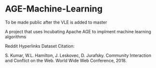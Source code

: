 # AGE-Machine-Learning

To be made public after the VLE is added to master

A project that uses Incubating Apache AGE to implment machine learning algorithms


Reddit Hyperlinks Dataset Citation:

S. Kumar, W.L. Hamilton, J. Leskovec, D. Jurafsky. Community Interaction and Conflict on the Web. World Wide Web Conference, 2018.
